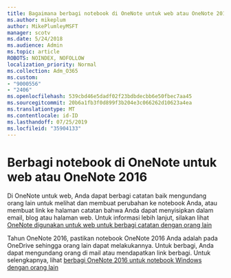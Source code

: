 ```yaml
---
title: Bagaimana berbagi notebook di OneNote untuk web atau OneNote 2016
ms.author: mikeplum
author: MikePlumleyMSFT
manager: scotv
ms.date: 5/24/2018
ms.audience: Admin
ms.topic: article
ROBOTS: NOINDEX, NOFOLLOW
localization_priority: Normal
ms.collection: Adm_O365
ms.custom:
- "9000556"
- "2406"
ms.openlocfilehash: 539cbd46e5dadf02f23bdbdecbb6e50fbec7aa45
ms.sourcegitcommit: 20b6a1fb3f0d899f3b204e3c066262d10623a4ea
ms.translationtype: MT
ms.contentlocale: id-ID
ms.lasthandoff: 07/25/2019
ms.locfileid: "35904133"
---
```

# <a name="share-notebooks-in-onenote-for-the-web-or-onenote-2016"></a>Berbagi notebook di OneNote untuk web atau OneNote 2016

Di OneNote untuk web, Anda dapat berbagi catatan baik mengundang orang lain untuk melihat dan membuat perubahan ke notebook Anda, atau membuat link ke halaman catatan bahwa Anda dapat menyisipkan dalam email, blog atau halaman web. Untuk informasi lebih lanjut, silakan lihat [OneNote digunakan untuk web untuk berbagi catatan dengan orang lain](https://support.office.com/article/D3481FBE-E06C-4883-B7E9-B2EE9F38AED3)

Tahun OneNote 2016, pastikan notebook OneNote 2016 Anda adalah pada OneDrive sehingga orang lain dapat melakukannya. Untuk berbagi, Anda dapat mengundang orang di mail atau mendapatkan link berbagi. Untuk selengkapnya, lihat [berbagi OneNote 2016 untuk notebook Windows dengan orang lain](https://support.office.com/article/d14b6033-7a95-4536-9216-bb0a5e0f8285)